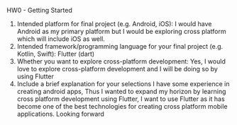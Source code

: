 HW0 - Getting Started

1)	Intended platform for final project (e.g. Android, iOS):
I would have Android as my primary platform but I would be exploring cross platform which will include iOS as well.
2)	Intended framework/programming language for your final project (e.g. Kotlin, Swift):
Flutter (dart)
3)	Whether you want to explore cross-platform development:
Yes, I would love to explore cross-platform development and I will be doing so by using Flutter
4)	Include a brief explanation for your selections
I have some experience in creating android apps, Thus I wanted to expand my horizon by learning cross platform development using Flutter, I want to use Flutter as it has become one of the best technologies for creating cross platform mobile applications. Looking forward 

